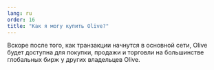 ```yaml
---
lang: ru
order: 16
title: "Как я могу купить Olive?"
---
```

Вскоре после того, как транзакции начнутся в основной сети, Olive будет доступна для покупки, продажи и торговли на большинстве глобальных бирж у других владельцев Olive.
